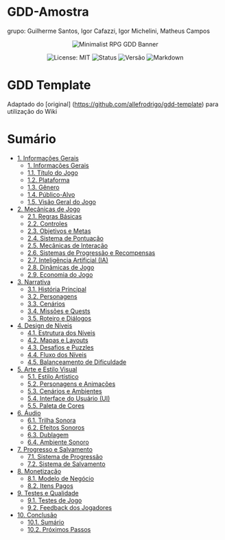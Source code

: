 # GDD-Amostra
grupo: Guilherme Santos, Igor Cafazzi, Igor Michelini, Matheus Campos

<p align="center">
  <img src="https://i.ibb.co/56s7K8j/292330192-445386850928422-7259301303587158181-n-jpg.png" alt="Minimalist RPG GDD Banner">
</p>

<p align="center">
  <img src="https://img.shields.io/badge/License-MIT-yellow.svg?style=for-the-badge" alt="License: MIT">
  <img src="https://img.shields.io/badge/Status-Em%20Desenvolvimento-orange?style=for-the-badge" alt="Status">
  <img src="https://img.shields.io/badge/Versão-0.2.9-blue?style=for-the-badge" alt="Versão">
    <img src="https://img.shields.io/badge/Markdown-%23%23302c9b.svg?style=for-the-badge&logo=markdown&logoColor=white" alt="Markdown">
</p>

# GDD Template

Adaptado do [original] (https://github.com/allefrodrigo/gdd-template) para utilização do Wiki

# Sumário

-   [1. Informações Gerais](https://github.com/Blackszz/GDD-Amostra/wiki/1.-Informa%C3%A7%C3%B5es-Gerais)</br>
    -   [1. Informações Gerais](https://github.com/Blackszz/GDD-Amostra/wiki/1.-Informa%C3%A7%C3%B5es-Gerais#1-informa%C3%A7%C3%B5es-gerais)
    -   [1.1. Título do Jogo](https://github.com/Blackszz/GDD-Amostra/wiki/1.-Informa%C3%A7%C3%B5es-Gerais#11-t%C3%ADtulo-do-jogo)
    -   [1.2. Plataforma](https://github.com/Blackszz/GDD-Amostra/wiki/1.-Informa%C3%A7%C3%B5es-Gerais#12-plataforma)
    -   [1.3. Gênero](https://github.com/Blackszz/GDD-Amostra/wiki/1.-Informa%C3%A7%C3%B5es-Gerais#13-g%C3%AAnero)
    -   [1.4. Público-Alvo](https://github.com/Blackszz/GDD-Amostra/wiki/1.-Informa%C3%A7%C3%B5es-Gerais#14-p%C3%BAblico-alvo)
    -   [1.5. Visão Geral do Jogo](https://github.com/Blackszz/GDD-Amostra/wiki/1.-Informa%C3%A7%C3%B5es-Gerais#15-vis%C3%A3o-geral-do-jogo)
-   [2. Mecânicas de Jogo](https://github.com/Blackszz/GDD-Amostra/wiki/2.-Mec%C3%A2nicas-de-Jogo)</br>
    -   [2.1. Regras Básicas](https://github.com/Blackszz/GDD-Amostra/wiki/2.-Mec%C3%A2nicas-de-Jogo#21-regras-b%C3%A1sicas)
    -   [2.2. Controles](https://github.com/Blackszz/GDD-Amostra/wiki/2.-Mec%C3%A2nicas-de-Jogo#22-controles)
    -   [2.3. Objetivos e Metas](https://github.com/Blackszz/GDD-Amostra/wiki/2.-Mec%C3%A2nicas-de-Jogo#23-objetivos-e-metas)
    -   [2.4. Sistema de Pontuação](https://github.com/Blackszz/GDD-Amostra/wiki/2.-Mec%C3%A2nicas-de-Jogo#24-sistema-de-pontua%C3%A7%C3%A3o)
    -   [2.5. Mecânicas de Interação](https://github.com/Blackszz/GDD-Amostra/wiki/2.-Mec%C3%A2nicas-de-Jogo#25-mec%C3%A2nicas-de-intera%C3%A7%C3%A3o)
    -   [2.6. Sistemas de Progressão e Recompensas](https://github.com/Blackszz/GDD-Amostra/wiki/2.-Mec%C3%A2nicas-de-Jogo#26-sistemas-de-progress%C3%A3o-e-recompensas)
    -   [2.7. Inteligência Artificial (IA)](https://github.com/Blackszz/GDD-Amostra/wiki/2.-Mec%C3%A2nicas-de-Jogo#27-intelig%C3%AAncia-artificial-ia)
    -   [2.8. Dinâmicas de Jogo](https://github.com/Blackszz/GDD-Amostra/wiki/2.-Mec%C3%A2nicas-de-Jogo#28-din%C3%A2micas-de-jogo)
    -   [2.9. Economia do Jogo](https://github.com/Blackszz/GDD-Amostra/wiki/2.-Mec%C3%A2nicas-de-Jogo#29-economia-do-jogo)
-   [3. Narrativa](https://github.com/Blackszz/GDD-Amostra/wiki/3.-Narrativa)</br>
    -   [3.1. História Principal](https://github.com/Blackszz/GDD-Amostra/wiki/3.-Narrativa#31-hist%C3%B3ria-principal)
    -   [3.2. Personagens](https://github.com/Blackszz/GDD-Amostra/wiki/3.-Narrativa#32-personagens)
    -   [3.3. Cenários](https://github.com/Blackszz/GDD-Amostra/wiki/3.-Narrativa#33-cen%C3%A1rios)
    -   [3.4. Missões e Quests](https://github.com/Blackszz/GDD-Amostra/wiki/3.-Narrativa#34-miss%C3%B5es-e-quests)
    -   [3.5. Roteiro e Diálogos](https://github.com/Blackszz/GDD-Amostra/wiki/3.-Narrativa#35-roteiro-e-di%C3%A1logos)
-   [4. Design de Níveis](https://github.com/Blackszz/GDD-Amostra/wiki/4.-Design-de-N%C3%ADveis)</br>    
    -   [4.1. Estrutura dos Níveis](https://github.com/Blackszz/GDD-Amostra/wiki/4.-Design-de-N%C3%ADveis#41-estrutura-dos-n%C3%ADveis)
    -   [4.2. Mapas e Layouts](https://github.com/Blackszz/GDD-Amostra/wiki/4.-Design-de-N%C3%ADveis#42-mapas-e-layouts)
    -   [4.3. Desafios e Puzzles](https://github.com/Blackszz/GDD-Amostra/wiki/4.-Design-de-N%C3%ADveis#43-desafios-e-puzzles)
    -   [4.4. Fluxo dos Níveis](https://github.com/Blackszz/GDD-Amostra/wiki/4.-Design-de-N%C3%ADveis#44-fluxo-dos-n%C3%ADveis)
    -   [4.5. Balanceamento de Dificuldade](https://github.com/Blackszz/GDD-Amostra/wiki/4.-Design-de-N%C3%ADveis#45-balanceamento-de-dificuldade)
-   [5. Arte e Estilo Visual](https://github.com/Blackszz/GDD-Amostra/wiki/5.-Arte-e-Estilo-Visual)</br>
    -   [5.1. Estilo Artístico](https://github.com/Blackszz/GDD-Amostra/wiki/5.-Arte-e-Estilo-Visual#51-estilo-art%C3%ADstico)
    -   [5.2. Personagens e Animações](https://github.com/Blackszz/GDD-Amostra/wiki/5.-Arte-e-Estilo-Visual#52-personagens-e-anima%C3%A7%C3%B5es)
    -   [5.3. Cenários e Ambientes](https://github.com/Blackszz/GDD-Amostra/wiki/5.-Arte-e-Estilo-Visual#53-cen%C3%A1rios-e-ambientes)
    -   [5.4. Interface do Usuário (UI)](https://github.com/Blackszz/GDD-Amostra/wiki/5.-Arte-e-Estilo-Visual#54-interface-do-usu%C3%A1rio-ui)
    -   [5.5. Paleta de Cores](https://github.com/Blackszz/GDD-Amostra/wiki/5.-Arte-e-Estilo-Visual#55-paleta-de-cores)
-   [6. Áudio](https://github.com/Blackszz/GDD-Amostra/wiki/6.-%C3%81udio)</br>
    -   [6.1. Trilha Sonora](https://github.com/Blackszz/GDD-Amostra/wiki/6.-%C3%81udio#61-trilha-sonora)
    -   [6.2. Efeitos Sonoros](https://github.com/Blackszz/GDD-Amostra/wiki/6.-%C3%81udio#62-efeitos-sonoros)
    -   [6.3. Dublagem](https://github.com/Blackszz/GDD-Amostra/wiki/6.-%C3%81udio#63-dublagem)
    -   [6.4. Ambiente Sonoro](https://github.com/Blackszz/GDD-Amostra/wiki/6.-%C3%81udio#64-ambiente-sonoro)
-   [7. Progresso e Salvamento](https://github.com/Blackszz/GDD-Amostra/wiki/7.-Progresso-e-Salvamento)</br>
    -   [7.1. Sistema de Progressão](https://github.com/Blackszz/GDD-Amostra/wiki/7.-Progresso-e-Salvamento#71-sistema-de-progress%C3%A3o)
    -   [7.2. Sistema de Salvamento](https://github.com/Blackszz/GDD-Amostra/wiki/7.-Progresso-e-Salvamento#72-sistema-de-salvamento)
-   [8. Monetização](https://github.com/Blackszz/GDD-Amostra/wiki/8.-Monetiza%C3%A7%C3%A3o)</br>
    -   [8.1. Modelo de Negócio](https://github.com/Blackszz/GDD-Amostra/wiki/8.-Monetiza%C3%A7%C3%A3o#81-modelo-de-neg%C3%B3cio)
    -   [8.2. Itens Pagos](https://github.com/Blackszz/GDD-Amostra/wiki/8.-Monetiza%C3%A7%C3%A3o#82-itens-pagos)
-   [9. Testes e Qualidade](https://github.com/Blackszz/GDD-Amostra/wiki/9.-Testes-e-Qualidade)</br>
    -   [9.1. Testes de Jogo](https://github.com/Blackszz/GDD-Amostra/wiki/9.-Testes-e-Qualidade#91-testes-de-jogo)
    -   [9.2. Feedback dos Jogadores](https://github.com/Blackszz/GDD-Amostra/wiki/9.-Testes-e-Qualidade#92-feedback-dos-jogadores)
-   [10. Conclusão](https://github.com/Blackszz/GDD-Amostra/wiki/10.-Conclus%C3%A3o)</br>
    -   [10.1. Sumário](https://github.com/Blackszz/GDD-Amostra/wiki/10.-Conclus%C3%A3o#101-sum%C3%A1rio)
    -   [10.2. Próximos Passos](https://github.com/Blackszz/GDD-Amostra/wiki/10.-Conclus%C3%A3o#102-pr%C3%B3ximos-passos)

